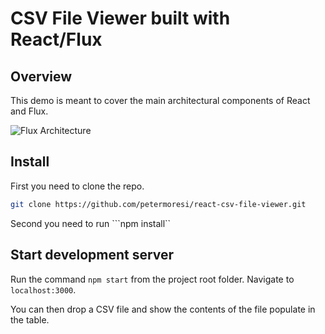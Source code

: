 # CSV File Viewer built with React/Flux 

## Overview

This demo is meant to cover the main architectural components of React and Flux.

![Flux Architecture](https://raw.githubusercontent.com/facebook/flux/master/docs/img/flux-diagram-white-background.png)

## Install

First you need to clone the repo.

```sh
git clone https://github.com/petermoresi/react-csv-file-viewer.git
```

Second you need to run ```npm install``

## Start development server 

Run the command ```npm start``` from the project root folder. Navigate to ```localhost:3000```.

You can then drop a CSV file and show the contents of the file populate in the table.

